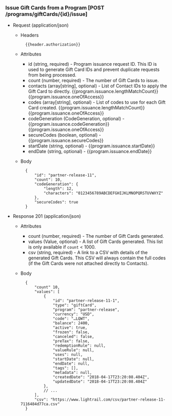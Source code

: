 ### Issue Gift Cards from a Program [POST /programs/giftCards/{id}/issue]

+ Request (application/json)
    + Headers
    
            {{header.authorization}}

    + Attributes
        + id (string, required) - Program issuance request ID.  This ID is used to generate Gift Card IDs and prevent duplicate requests from being processed.
        + count (number, required) - The number of Gift Cards to issue.
        + contacts (array[string], optional) - List of Contact IDs to apply the Gift Card to directly.  {{program.issuance.lengthMatchCount}}  {{program.issuance.oneOfAccess}}
        + codes (array[string], optional) - List of codes to use for each Gift Card created.  {{program.issuance.lengthMatchCount}}  {{program.issuance.oneOfAccess}}
        + codeGeneration (CodeGeneration, optional) - {{program.issuance.codeGeneration}} {{program.issuance.oneOfAccess}}
        + secureCodes (boolean, optional) - {{program.issuance.secureCodes}}
        + startDate (string, optional) - {{program.issuance.startDate}}
        + endDate (string, optional) - {{program.issuance.endDate}}
        
    + Body
    
            {
                "id": "partner-release-11",
                "count": 10,
                "codeGeneration": {
                    "length": 12,
                    "characters": "0123456789ABCDEFGHIJKLMNOPQRSTUVWXYZ"
                },
                "secureCodes": true
            }
    
+ Response 201 (application/json)
    + Attributes
        + count (number, required) - The number of Gift Cards generated.
        + values (Value, optional) - A list of Gift Cards generated.  This list is only available if `count` < 1000.
        + csv (string, required) - A link to a CSV with details of the generated Gift Cards.  This CSV will always contain the full codes (if the Gift Cards were not attached directly to Contacts).

    + Body
    
            {
                "count" 10,
                "values": [
                    {
                        "id": "partner-release-11-1",
                        "type": "giftCard",
                        "program": "partner-release",
                        "currency": "USD",
                        "code": "…LQWT",
                        "balance": 2400,
                        "active": true,
                        "frozen": false,
                        "canceled": false,
                        "preTax": false,
                        "redemptionRule": null,
                        "valueRule": null,
                        "uses": null,
                        "startDate": null,
                        "endDate": null,
                        "tags": [],
                        "metadata": null,
                        "createdDate": "2018-04-17T23:20:08.404Z",
                        "updatedDate": "2018-04-17T23:20:08.404Z"
                    },
                    // ...
                ],
                "csv": "https://www.lightrail.com/csv/partner-release-11-7116484d77ca.csv"
            }
